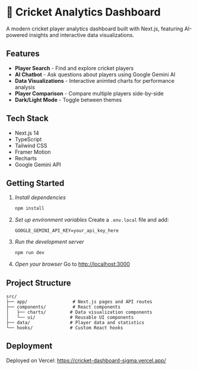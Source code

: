# 🏏 Cricket Analytics Dashboard

A modern cricket player analytics dashboard built with Next.js, featuring AI-powered insights and interactive data visualizations.

## Features

- **Player Search** - Find and explore cricket players
- **AI Chatbot** - Ask questions about players using Google Gemini AI
- **Data Visualizations** - Interactive animted charts for performance analysis
- **Player Comparison** - Compare multiple players side-by-side
- **Dark/Light Mode** - Toggle between themes

## Tech Stack

- Next.js 14
- TypeScript
- Tailwind CSS
- Framer Motion
- Recharts
- Google Gemini API

## Getting Started

1. *Install dependencies*
   ```bash
   npm install
   ```

2. *Set up environment variables*
   Create a `.env.local` file and add:
   ```env
   GOOGLE_GEMINI_API_KEY=your_api_key_here
   ```

3. *Run the development server*
   ```bash
   npm run dev
   ```

4. *Open your browser*
   Go to [http://localhost:3000](http://localhost:3000)

## Project Structure

```
src/
├── app/                 # Next.js pages and API routes
├── components/          # React components
│   ├── charts/         # Data visualization components
│   └── ui/             # Reusable UI components
├── data/               # Player data and statistics
└── hooks/              # Custom React hooks
```

## Deployment

Deployed on Vercel: https://cricket-dashboard-sigma.vercel.app/

